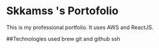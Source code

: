 # Skkamss 's Portofolio
This is my professional portfolio. It uses AWS and ReactJS.

##Technologies used
brew 
git and github
ssh
